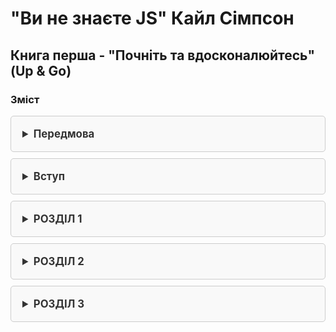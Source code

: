 # "Ви не знаєте JS" Кайл Сімпсон

## Книга перша - "Почніть та вдосконалюйтесь" (Up & Go)

### Зміст

<details style="border: 1px solid #ccc; border-radius: 5px; margin-bottom: 10px; padding: 10px; background-color: #f9f9f9;">
  <summary style="cursor: pointer; font-weight: bold; font-size: 1.2em; color: #333;  padding: 8px; border-radius: 5px;">
    Передмова
  </summary>
  <div style="margin-top: 10px; padding: 10px; border-top: 1px solid #ccc; color: #000">
    
Що останнє нове ви вивчили?

Можливо, це була іноземна мова, як-от італійська чи німецька. Або, можливо, це був графічний редактор, як-от Photoshop. Чи техніка приготування їжі, або деревообробка, чи комплекс вправ. Я хочу, щоб ви згадали те відчуття, коли ви нарешті зрозуміли: той момент осяяння. Коли все перейшло від розмитого до кришталево чіткого, коли ви опанували циркулярну пилку чи зрозуміли різницю між чоловічим і жіночим родом іменників у французькій мові. Як це відчувалося? Досить неймовірно, чи не так?

А тепер я хочу, щоб ви повернулися трохи далі у своїх спогадах, до моменту перед тим, як ви опанували свою нову навичку. Як ви почувалися тоді? Мабуть, було трохи лячно і, можливо, трохи дратувало, правда ж? Колись ми всі не знали того, що знаємо зараз, і це цілком нормально – всі ми з чогось починаємо. Вивчення нового матеріалу – це захоплива пригода, особливо якщо ви прагнете опанувати предмет ефективно.

Я викладаю багато початкових курсів з програмування. Студенти, які відвідують мої заняття, часто намагалися самостійно вивчати такі предмети, як HTML чи JavaScript, читаючи блоґи або копіюючи та вставляючи код, але їм не вдалося по-справжньому опанувати матеріал, який дозволив би їм писати код для досягнення бажаного результату. І оскільки вони не до кінця розуміють усі тонкощі певних тем програмування, вони не можуть писати потужний код чи налагоджувати власні розробки, бо насправді не розуміють, що відбувається.

Я завжди вірю в правильне викладання на своїх заняттях, тобто я навчаю веб-стандартів, семантичної розмітки, коду з належними коментарями та інших найкращих практик. Я висвітлюю предмет ґрунтовно, пояснюючи як і чому, замість того, щоб просто викидати код для копіювання та вставлення. Коли ви прагнете зрозуміти свій код, ви створюєте кращі роботи і стаєте кращими в тому, що робите. Код перестає бути просто вашою роботою, він стає вашим ремеслом. Саме тому я в захваті від "Почніть та вдосконалюйтесь". Кайл веде нас у глибоке занурення через синтаксис та термінологію, щоб дати чудовий вступ до JavaScript без зрізання кутів. Ця книга не ковзає по поверхні, а дійсно дозволяє нам по-справжньому зрозуміти концепції.

Адже недостатньо просто вміти копіювати фрагменти jQuery у свій вебсайт, так само як недостатньо навчитися відкривати, закривати та зберігати документ у Photoshop. Звісно, коли я вивчив кілька основ програми, я міг створювати та ділитися зробленим дизайном. Але без справжнього знання інструментів та того, що за ними стоїть, як я можу визначити сітку, або створити читабельну систему шрифтів, або оптимізувати графіку для використання в вебі. Те саме стосується JavaScript. Не знаючи, як працюють цикли, як визначати змінні чи що таке область видимості, ми не писатимемо найкращий код, на який здатні. Ми не хочемо погоджуватися на щось менше — це все-таки наше ремесло.

Чим більше ви стикаєтеся з JavaScript, тим зрозумілішим він стає. Слова на кшталт замикань, об'єктів та методів можуть здаватися вам зараз недосяжними, але ця книга допоможе цим термінам стати зрозумілими. Я хочу, щоб ви пам'ятали ті два відчуття – до і після вивчення чогось – коли починаєте читати цю книгу. Це може здаватися складним, але ви взяли цю книгу до рук, тому що розпочинаєте чудову подорож до вдосконалення своїх знань. "Почніть та вдосконалюйтесь" – це початок нашого шляху до розуміння програмування. Насолоджуйтесь моментами осяяння!

*—Jenn Lukas (http://jennlukas.com, @jennlukas),
Frontend consultant*
  </div>
</details>

<details style="border: 1px solid #ccc; border-radius: 5px; margin-bottom: 10px; padding: 10px; background-color: #f9f9f9;">
  <summary style="cursor: pointer; font-weight: bold; font-size: 1.2em; color: #333; padding: 8px; border-radius: 5px;">
    Вступ
  </summary>
  <div style="margin-top: 10px; padding: 10px; border-top: 1px solid #ccc; color: #000">

Я впевнений, ви помітили, але "JS" у назві серії – це не абревіатура слів для лайки про JavaScript, хоча лаятися через дивацтва цієї мови – це те, з чим ми, мабуть, усі можемо себе ототожнити!

Від найперших днів Вебу JavaScript був фундаментальною технологією, що керує інтерактивним досвідом навколо контенту, який ми споживаємо. Хоча JavaScript починався з мерехтливих слідів від миші та надокучливих спливаючих вікон, майже два десятиліття потому технологія та можливості JavaScript зросли на багато порядків, і мало хто сумнівається в його важливості в самому серці найдоступнішої програмної платформи світу: Вебу.

Але як мова програмування, вона постійно була мішенню для численної критики, частково через своє походження, але ще більше через свою філософію проєктування. Навіть сама назва викликає, як одного разу висловився Брендан Айк, статус "тупого молодшого брата" поруч з його більш зрілим старшим братом, Java. Але ця назва – лише випадковість політики та маркетингу. Ці дві мови надзвичайно різні в багатьох важливих аспектах. "JavaScript" настільки ж пов'язаний з "Java", як "карнавал" з "каром".

Оскільки JavaScript запозичує концепції та синтаксичні ідіоми з кількох мов, включаючи горді процедурні корені в стилі C, а також витончені, менш очевидні функціональні корені в стилі Scheme/Lisp, він надзвичайно доступний для широкої аудиторії розробників, навіть тих, хто має мало або взагалі не має досвіду програмування. "Hello World" у JavaScript настільки простий, що мова є привабливою та легкою для освоєння при першому знайомстві.

Хоча JavaScript, можливо, є однією з найпростіших мов для початку роботи, його особливості роблять ґрунтовне опанування мови значно рідшим явищем, ніж у багатьох інших мовах. Якщо для написання повномасштабної програми потрібне досить глибоке знання такої мови, як C чи C++, то повномасштабна продакшн-розробка на JavaScript може, і часто так і відбувається, лише поверхнево торкатися можливостей мови.

Складні концепції, що глибоко вкорінені в мову, натомість зазвичай проявляють себе в начебто спрощений спосіб, як-от передача функцій як зворотних викликів, що заохочує розробника JavaScript просто використовувати мову як є і не надто перейматися тим, що відбувається під капотом.

Це одночасно проста, легка у використанні мова, що має широку привабливість, та складна й нюансована сукупність мовних механізмів, які без ретельного вивчення вислизають від справжнього розуміння навіть для найдосвідченіших JavaScript-розробників.

У цьому й полягає парадокс JavaScript, ахіллесова п'ята мови, виклик, який ми зараз розглядаємо. Оскільки JavaScript можна використовувати без розуміння, справжнє розуміння мови часто так і не досягається.

### Місія

Якщо щоразу, коли ви натрапляєте на несподіванку чи розчарування в JavaScript, ваша реакція – додати це до чорного списку (як дехто звик робити), ви скоро будете обмежені лише порожньою оболонкою багатства JavaScript.

Хоча цей підмножина славнозвісно названа "Хорошими частинами" (The Good Parts), я б благав вас, шановний читачу, натомість розглядати її як "Легкі частини", "Безпечні частини" чи навіть "Неповні частини".

Ця серія "Ви не знаєте JS" пропонує протилежний виклик: вивчити та глибоко зрозуміти весь JavaScript, включно й особливо "Складні частини".

Тут ми безпосередньо розглядаємо тенденцію JavaScript-розробників вчити рівно стільки, щоб справлятися з роботою, ніколи не змушуючи себе дізнатися точно, як і чому мова поводиться саме так. Більше того, ми відкидаємо поширену пораду відступати, коли шлях стає складним.

Я не задовольняюся, і ви не повинні задовольнятися тим, щоб зупинятися, коли щось просто працює, не розуміючи чому. Я м'яко закликаю вас вирушити цим вибоїстим "менш второваним шляхом" і прийняти все, чим є і що може робити JavaScript. З цими знаннями жодна техніка, жоден фреймворк і жоден популярний модний акронім тижня не буде поза межами вашого розуміння.

Кожна з цих книг розглядає конкретні базові частини мови, які найчастіше неправильно розуміють або недостатньо розуміють, і занурюється в них глибоко та вичерпно. Після прочитання ви повинні набути твердої впевненості у своєму розумінні не лише теоретичних аспектів, а й практичних  моментів, які "потрібно знати".

JavaScript, який ви знаєте зараз, ймовірно, складається з частин, переданих вам іншими, які обпеклися через неповне розуміння. Цей JavaScript – лише тінь справжньої мови. Ви ще не справді знаєте JavaScript, але якщо ви заглибитеся в цю серію, то пізнаєте. Читайте далі, мої друзі. JavaScript чекає на вас.

### Огляд

JavaScript - чудовий. Його легко вивчити частково, і набагато складніше вивчити повністю (чи навіть достатньо). Коли розробники стикаються з незрозумілими моментами, вони зазвичай звинувачують мову замість свого нерозуміння. Ці книги мають на меті це виправити, надихаючи на глибоку повагу до мови, яку ви тепер можете і повинні ґрунтовно знати.

**Примітка:** *Багато прикладів у цій книзі розраховані на сучасні (та орієнтовані на майбутнє) середовища рушіїв JavaScript, такі як ES6. Деякий код може не працювати так, як описано, якщо запускати його на старіших (до-ES6) рушіях.*

### Умовні позначення, що використовуються в цій книзі

У цій книзі використовуються такі типографічні умовності:

*Курсив*

Позначає нові терміни, URL-адреси, електронні адреси, назви файлів і розширення файлів.

`Моноширинний шрифт`

Використовується для програмного коду, а також у межах абзаців для позначення елементів програми, таких як назви змінних чи функцій, бази даних, типи даних, змінні середовища, оператори та ключові слова.

**`Моноширинний жирний`**

Показує команди чи інший текст, який користувач повинен вводити дослівно.

*`Моноширинний курсив`*

Показує текст, який має бути замінений значеннями, що надає користувач, або значеннями, які визначаються контекстом.

  </div>
</details>


<details style="border: 1px solid #ccc; border-radius: 5px; margin-bottom: 10px; padding: 10px; background-color: #f9f9f9;">
<summary style="cursor: pointer; font-weight: bold; font-size: 1.2em; color: #333; padding: 8px; border-radius: 5px;">
    РОЗДІЛ 1
</summary>

<div style="margin-top: 10px; padding: 10px; border-top: 1px solid #ccc; color: #000">

  ### Введення в програмування

Ласкаво просимо до серії книг "Ви не знаєте JS" (YDKJS).

"Почніть та вдосконалюйтесь" є вступом до кількох базових концепцій програмування – звісно, ми схиляємося конкретно до JavaScript (часто скорочується як JS) – і того, як підходити до розуміння решти книг цієї серії. Особливо якщо ви тільки починаєте знайомитися з програмуванням та/або JavaScript, ця книга коротко розгляне все, що вам потрібно для початку роботи.

Ця книга починається з пояснення базових принципів програмування на дуже високому рівні. Вона здебільшого призначена для тих, хто починає вивчення YDKJS з невеликим досвідом програмування або взагалі без нього, і розглядає ці книги як допомогу в розумінні програмування через призму JavaScript.

Якщо ви вже досить добре знайомі з JavaScript, спочатку погляньте на Розділ 3, щоб коротко ознайомитися з тим, чого очікувати від YDKJS, а потім сміливо починайте!

До Розділу 1 варто підходити як до швидкого огляду речей, які ви захочете вивчити глибше та попрактикувати для входження в програмування. Також існує багато інших чудових ресурсів для знайомства з програмуванням, які можуть допомогти вам глибше зануритися в ці теми, і я заохочую вас вчитися з них на додаток до цього розділу.

Коли ви почуватиметеся впевнено з загальними основами програмування, Розділ 2 допоможе вам познайомитися з особливостями програмування на JavaScript. Розділ 2 знайомить з тим, що таке JavaScript, але знову ж таки, це не вичерпний посібник – для цього існують інші книги серії YDKJS!

<!-- ================ subsection ================ -->


<div style="margin-top: 10px; padding: 10px; border-top: 1px solid #ccc; color: #000">
<details style="border: 1px solid #ccc; border-radius: 5px; margin-bottom: 10px; padding: 10px; background-color: #f9f9f9;">
<summary style="cursor: pointer; font-weight: bold; font-size: 1.1em; color: #333; padding: 8px; border-radius: 5px;">
        Код (Code)
</summary>
<div style="margin-top: 10px; padding: 10px; border-top: 1px solid #ccc; color: fff; color: #000">
Почнемо з початку.

Програма, яку часто називають вихідним кодом (source code) або просто кодом, – це набір спеціальних інструкцій, які вказують комп'ютеру, які завдання виконувати. Зазвичай код зберігається в текстовому файлі, хоча з JavaScript ви також можете вводити код безпосередньо в консоль розробника в браузері, про що ми поговоримо незабаром.

Правила для допустимого формату та комбінацій інструкцій називаються мовою програмування, іноді її називають синтаксисом, багато в чому так само, як англійська мова вказує вам, як писати слова та як створювати правильні речення, використовуючи слова та пунктуацію.

</div>
</details>
</div>

<!-- ================ subsection ================ -->

<div style="margin-top: 10px; padding: 10px; border-top: 1px solid #ccc; color: #000">
<details style="border: 1px solid #ccc; border-radius: 5px; margin-bottom: 10px; padding: 10px; background-color: #f9f9f9;">
<summary style="cursor: pointer; font-weight: bold; font-size: 1.1em; color: #333; padding: 8px; border-radius: 5px;">
        Інструкції (Statements)
</summary>
<div style="margin-top: 10px; padding: 10px; border-top: 1px solid #ccc; color: fff; color: #000">

У мові програмування група слів, чисел та операторів, що виконує конкретне завдання, називається інструкцією. У JavaScript інструкція може виглядати так:

```
a = b * 2; 
``` 

Символи `a` та `b` називаються змінними *(variables)* (див. главу "Змінні"), які подібні до простих коробок, де ви можете зберігати будь-які свої речі. У програмах змінні *(variables)* містять значення (наприклад, число `42`), які програма буде використовувати. Думайте про них як про символічні заповнювачі для самих значень.

Натомість, `2` – це просто саме значення, яке називається літеральним значенням *(literal value)*, оскільки воно існує самостійно, не зберігаючись у змінній.
Символи `=` та `*` – це оператори (див. главу "Оператори") – вони виконують дії зі значеннями та змінними, такі як присвоєння та математичне множення.

Більшість інструкцій у JavaScript завершуються крапкою з комою (`;`) в кінці.

Інструкція `a = b * 2;` приблизно каже комп'ютеру отримати поточне значення, що зберігається в змінній `b`, помножити це значення на `2`, потім зберегти результат в іншу змінну, яку ми називаємо `a`.

Програми – це просто набори багатьох таких інструкцій, які разом описують усі кроки, необхідні для виконання призначення вашої програми.

</div>
</details>
</div>

<!-- ================ subsection ================ -->

<div style="margin-top: 10px; padding: 10px; border-top: 1px solid #ccc; color: #000">
<details style="border: 1px solid #ccc; border-radius: 5px; margin-bottom: 10px; padding: 10px; background-color: #f9f9f9;">
<summary style="cursor: pointer; font-weight: bold; font-size: 1.1em; color: #333; padding: 8px; border-radius: 5px;">
Вирази (Expressions)
</summary>
<div style="margin-top: 10px; padding: 10px; border-top: 1px solid #ccc; color: fff; color: #000">

Інструкції *(Statements)* складаються з одного або декількох виразів *(Expressions)*. Вираз – це будь-яке посилання на змінну чи значення, або набір змінних та значень, поєднаних операторами. 

Наприклад:
```
a = b * 2;
``` 

Ця інструкція містить чотири вирази:

- `2` – це вираз літерального значення.
- `b` – це вираз змінної, що означає отримання її поточного значення.
- `b * 2` – це арифметичний вираз, який означає виконання множення.
- `a = b * 2` – це вираз присвоєння, який означає присвоєння результату виразу `b * 2` змінній a (детальніше про присвоєння пізніше).

Загальний вираз, що стоїть окремо, також називається виразом-інструкцією, наприклад:

```
b * 2;
```

Такий тип виразу-інструкції не є дуже поширеним чи корисним, оскільки зазвичай він не матиме жодного впливу на виконання програми – він отримає значення `b` і помножить його на `2`, але потім нічого не зробить з цим результатом.

Більш поширеним виразом-інструкцією є інструкція виклику функції *(див. главу "Функції")*, де вся інструкція є власне виразом виклику функції:

```
alert( a );
```

</div>
</details>
</div>

<!-- ================ subsection ================ -->

<div style="margin-top: 10px; padding: 10px; border-top: 1px solid #ccc; color: #000">
<details style="border: 1px solid #ccc; border-radius: 5px; margin-bottom: 10px; padding: 10px; background-color: #f9f9f9;">
<summary style="cursor: pointer; font-weight: bold; font-size: 1.1em; color: #333; padding: 8px; border-radius: 5px;">
Виконання програми (Executing a Program)

</summary>
<div style="margin-top: 10px; padding: 10px; border-top: 1px solid #ccc; color: fff; color: #000">

Як ці набори програмних інструкцій повідомляють комп'ютеру, що робити? Програму потрібно виконати *(execute)*, що також називають запуском програми *(running a program)*.

Інструкції на кшталт `a = b * 2` корисні для розробників під час читання та написання коду, але вони не є у формі, яку комп'ютер може безпосередньо зрозуміти. Тому спеціальна утиліта на комп'ютері (інтерпретатор або компілятор) використовується для перекладу написаного вами коду в команди, зрозумілі комп'ютеру.

Для деяких мов програмування цей переклад команд зазвичай виконується згори донизу, рядок за рядком, щоразу, коли програма запускається, що зазвичай називають інтерпретацією коду.

Для інших мов переклад виконується заздалегідь, що називається компіляцією коду, тому коли програма запускається пізніше, виконуються вже скомпільовані комп'ютерні інструкції, готові до роботи.

Зазвичай стверджують, що JavaScript є інтерпретованою мовою, оскільки ваш вихідний код JavaScript обробляється щоразу під час його запуску. Але це не зовсім точно. Рушій JavaScript насправді компілює програму на льоту і потім одразу виконує скомпільований код.

**Примітка:** *Для отримання детальнішої інформації про компіляцію JavaScript дивіться перші два розділи книги "Область Видимості та Замикання" (Scope & Closures) з цієї серії.*

</div>
</details>
</div>

<!-- ================ subsection ================ -->

<div style="margin-top: 10px; padding: 10px; border-top: 1px solid #ccc; color: #000">
<details style="border: 1px solid #ccc; border-radius: 5px; margin-bottom: 10px; padding: 10px; background-color: #f9f9f9;">
<summary style="cursor: pointer; font-weight: bold; font-size: 1.1em; color: #333; padding: 8px; border-radius: 5px;">
Спробуйте самі (Try It Yourself)
</summary>
<div style="margin-top: 10px; padding: 10px; border-top: 1px solid #ccc; color: fff; color: #000">

Цей розділ представить кожну концепцію програмування за допомогою простих фрагментів коду, написаних мовою JavaScript (звісно!).

Не можна достатньо наголосити: поки ви опрацьовуєте цей розділ – і вам, можливо, доведеться витратити час, щоб переглянути його кілька разів – вам слід практикувати кожну з цих концепцій, набираючи код самостійно. Найпростіший спосіб зробити це – відкрити консоль інструментів розробника у вашому браузері (Firefox, Chrome, IE тощо).        

**Примітка:** *Зазвичай ви можете запустити консоль розробника за допомогою комбінації клавіш або через пункт меню. Щоб отримати детальнішу інформацію про запуск та використання консолі у вашому улюбленому браузері, дивіться розділ "Опанування консолі інструментів розробника" (Mastering The Developer Tools Console). Щоб ввести кілька рядків у консоль одночасно, використовуйте <shift> + <enter> для переходу на новий рядок. Коли ви натиснете <enter> окремо, консоль виконає все, що ви щойно ввели.*

Давайте ознайомимося з процесом виконання коду в консолі. Спочатку я пропоную відкрити порожню вкладку у вашому браузері. Я надаю перевагу робити це, ввівши about:blank в адресний рядок. Потім переконайтеся, що ваша консоль розробника відкрита, як ми щойно зазначали. Тепер введіть цей код і подивіться, як він виконується:

```
a = 21;
b = a * 2;
console.log( b );
```
Введення наведеного вище коду в консоль Chrome має видати щось на кшталт такого результату: `42`

![screenshot](../assets/01_01.png)

Спробуйте! Найкращий спосіб вивчити програмування – це почати писати код!


### Input (Виведення)

У попередньому фрагменті коду ми використали `console.log(..)`. Давайте коротко розглянемо, що означає цей рядок коду.

Ви, можливо, здогадалися, але саме так ми виводимо текст (тобто виводимо дані для користувача) в консолі розробника. В цій інструкції є дві характеристики, які ми маємо пояснити.

По-перше, частина `log( b )` називається викликом функції (див. главу "Функції"). Відбувається те, що ми передаємо змінну `b` цій функції, яка бере значення `b` і виводить його в консоль.

По-друге, частина `console.` є посиланням на об'єкт, де розташована функція log(..). Ми розглянемо об'єкти та їхні властивості детальніше в [Розділі 2](#section2).

Інший спосіб створення виведення, яке ви можете побачити – це виконати інструкцію `alert(..)`. 

Наприклад:

```
alert( b );
```

Якщо ви це виконаєте, то помітите, що замість виведення в консоль, з'явиться спливаюче вікно `"OK"` зі вмістом змінної `b`. 

Проте використання `console.log(..)` зазвичай полегшує вивчення програмування та виконання ваших програм у консолі порівняно з `alert(..)`, оскільки ви можете виводити багато значень одночасно, не перериваючи роботу інтерфейсу браузера. У цій книзі ми використовуватимемо `console.log(..)` для виведення.


### Введення (Input)

Поки ми обговорюємо виведення, ви також можете поцікавитися введенням *(input)* (тобто отриманням інформації від користувача).

Найпоширеніший спосіб – це показати на HTML-сторінці елементи форми (наприклад, текстові поля), в які користувач може вводити дані, а потім використовувати JS для зчитування цих значень у змінні вашої програми.

Але для простого навчання та демонстраційних цілей, якими ви займатиметесь протягом цієї книги, існує простіший спосіб отримання введення. Використовуйте функцію `prompt(..)`:

```
age = prompt( "Please tell me your age:" );
console.log( age );
```
Як ви могли здогадатися, повідомлення, яке ви передаєте в`prompt(..)` – у цьому випадку `"Please tell me your age:"` – виводиться у спливаючому вікні.

Це має виглядати приблизно так:

![Screenshot](../assets/01_02.png)

Після того, як ви відправите введений текст, натиснувши *"OK"*, ви побачите, що введене вами значення зберігається в змінній `age`, яку ми потім виводимо за допомогою `console.log(..)`.

![Screenshot](../assets/01_03.png)

Щоб зберегти простоту під час вивчення основних концепцій програмування, приклади в цій книзі не вимагатимуть введення даних. Але тепер, коли ви побачили, як використовувати `prompt(..)`, якщо хочете випробувати себе, ви можете спробувати використовувати введення даних у своїх експериментах з прикладами.

</div>
</details>
</div>

<!-- ================ subsection ================ -->

<div style="margin-top: 10px; padding: 10px; border-top: 1px solid #ccc; color: #000">
<details style="border: 1px solid #ccc; border-radius: 5px; margin-bottom: 10px; padding: 10px; background-color: #f9f9f9;">
<summary style="cursor: pointer; font-weight: bold; font-size: 1.1em; color: #333; padding: 8px; border-radius: 5px;">
        Глава
</summary>
<div style="margin-top: 10px; padding: 10px; border-top: 1px solid #ccc; color: fff; color: #000">
        Текст розділу 

```javascript
console.log("HW")
``` 

</div>
</details>
</div>

<!-- ================ subsection ================ -->

<div style="margin-top: 10px; padding: 10px; border-top: 1px solid #ccc; color: #000">
<details style="border: 1px solid #ccc; border-radius: 5px; margin-bottom: 10px; padding: 10px; background-color: #f9f9f9;">
<summary style="cursor: pointer; font-weight: bold; font-size: 1.1em; color: #333; padding: 8px; border-radius: 5px;">
        Глава
</summary>
<div style="margin-top: 10px; padding: 10px; border-top: 1px solid #ccc; color: fff; color: #000">
        Текст розділу 

```javascript
console.log("HW")
``` 

</div>
</details>
</div>

<!-- ================ subsection ================ -->

<div style="margin-top: 10px; padding: 10px; border-top: 1px solid #ccc; color: #000">
<details style="border: 1px solid #ccc; border-radius: 5px; margin-bottom: 10px; padding: 10px; background-color: #f9f9f9;">
<summary style="cursor: pointer; font-weight: bold; font-size: 1.1em; color: #333; padding: 8px; border-radius: 5px;">
        Глава
</summary>
<div style="margin-top: 10px; padding: 10px; border-top: 1px solid #ccc; color: fff; color: #000">
        Текст розділу 

```javascript
console.log("HW")
``` 

</div>
</details>
</div>

<!-- ================ subsection ================ -->

<div style="margin-top: 10px; padding: 10px; border-top: 1px solid #ccc; color: #000">
<details style="border: 1px solid #ccc; border-radius: 5px; margin-bottom: 10px; padding: 10px; background-color: #f9f9f9;">
<summary style="cursor: pointer; font-weight: bold; font-size: 1.1em; color: #333; padding: 8px; border-radius: 5px;">
        Глава
</summary>
<div style="margin-top: 10px; padding: 10px; border-top: 1px solid #ccc; color: fff; color: #000">
        Текст розділу 

```javascript
console.log("HW")
``` 

</div>
</details>
</div>

<!-- ================ subsection ================ -->

<div style="margin-top: 10px; padding: 10px; border-top: 1px solid #ccc; color: #000">
<details style="border: 1px solid #ccc; border-radius: 5px; margin-bottom: 10px; padding: 10px; background-color: #f9f9f9;">
<summary style="cursor: pointer; font-weight: bold; font-size: 1.1em; color: #333; padding: 8px; border-radius: 5px;">
        Глава
</summary>
<div style="margin-top: 10px; padding: 10px; border-top: 1px solid #ccc; color: fff; color: #000">
        Текст розділу 

```javascript
console.log("HW")
``` 

</div>
</details>
</div>

<!-- ================ subsection ================ -->

<div style="margin-top: 10px; padding: 10px; border-top: 1px solid #ccc; color: #000">
<details style="border: 1px solid #ccc; border-radius: 5px; margin-bottom: 10px; padding: 10px; background-color: #f9f9f9;">
<summary style="cursor: pointer; font-weight: bold; font-size: 1.1em; color: #333; padding: 8px; border-radius: 5px;">
        Глава
</summary>
<div style="margin-top: 10px; padding: 10px; border-top: 1px solid #ccc; color: fff; color: #000">
        Текст розділу 

```javascript
console.log("HW")
``` 

</div>
</details>
</div>

<!-- ================ subsection ================ -->


  </div>
</details>


<details id="section2" style="border: 1px solid #ccc; border-radius: 5px; margin-bottom: 10px; padding: 10px; background-color: #f9f9f9;">
  <summary style="cursor: pointer; font-weight: bold; font-size: 1.2em; color: #333; padding: 8px; border-radius: 5px;">
    РОЗДІЛ 2
  </summary>
  <div style="margin-top: 10px; padding: 10px; border-top: 1px solid #ccc; color: #000">
    
  <div style="margin-top: 10px; padding: 10px; border-top: 1px solid #ccc; color: #000">
    <details style="border: 1px solid #ccc; border-radius: 5px; margin-bottom: 10px; padding: 10px; background-color: #f9f9f9;">
      <summary style="cursor: pointer; font-weight: bold; font-size: 1.1em; color: #333; padding: 8px; border-radius: 5px;">
        Глава
      </summary>
  <div style="margin-top: 10px; padding: 10px; border-top: 1px solid #ccc; color: fff; color: #000">
        Текст глави


```javascript
console.log("HW")
``` 

  </div>
    </details>
  </div>

  </div>
</details>


<details style="border: 1px solid #ccc; border-radius: 5px; margin-bottom: 10px; padding: 10px; background-color: #f9f9f9;">
  <summary style="cursor: pointer; font-weight: bold; font-size: 1.2em; color: #333; padding: 8px; border-radius: 5px;">
    РОЗДІЛ 3
  </summary>

  <div style="margin-top: 10px; padding: 10px; border-top: 1px solid #ccc; color: #000">
    
  <div style="margin-top: 10px; padding: 10px; border-top: 1px solid #ccc; color: #000">
    <details style="border: 1px solid #ccc; border-radius: 5px; margin-bottom: 10px; padding: 10px; background-color: #f9f9f9;">
      <summary style="cursor: pointer; font-weight: bold; font-size: 1.1em; color: #333; padding: 8px; border-radius: 5px;">
        Глава
      </summary>
  <div style="margin-top: 10px; padding: 10px; border-top: 1px solid #ccc; color: fff; color: #000">
        Текст глави


```javascript
console.log("HW")
``` 

  </div>
    </details>
  </div>

  </div>
</details>